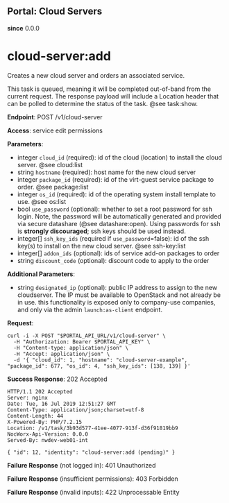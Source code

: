 Portal: Cloud Servers
---------------------

**since** 0.0.0

cloud-server:add
================

Creates a new cloud server and orders an associated service.

This task is queued, meaning it will be completed out-of-band from the current request. The response payload will include a Location header that can be polled to determine the status of the task. @see task:show.

**Endpoint**: POST /v1/cloud-server

**Access**: service edit permissions

**Parameters**:
- integer `cloud_id` (required): id of the cloud (location) to install the cloud server. @see cloud:list
- string `hostname` (required): host name for the new cloud server
- integer `package_id` (required): id of the virt-guest service package to order. @see package:list
- integer `os_id` (required): id of the operating system install template to use. @see os:list
- bool `use_password` (optional): whether to set a root password for ssh login. Note, the password will be automatically generated and provided via secure datashare (@see datashare:open). Using passwords for ssh is **strongly discouraged**; ssh keys should be used instead.
- integer[] `ssh_key_ids` (required if `use_password`=false): id of the ssh key(s) to install on the new cloud server. @see ssh-key:list
- integer[] `addon_ids` (optional): ids of service add-on packages to order
- string `discount_code` (optional): discount code to apply to the order

**Additional Parameters**:
- string `designated_ip` (optional): public IP address to assign to the new cloudserver. The IP must be available to OpenStack and not already be in use.
  this functionality is exposed only to company-use companies, and only via the admin `launch:as-client` endpoint.

**Request**:
```
curl -i -X POST "$PORTAL_API_URL/v1/cloud-server" \
  -H "Authorization: Bearer $PORTAL_API_KEY" \
  -H "Content-type: application/json" \
  -H "Accept: application/json" \
  -d '{ "cloud_id": 1, "hostname": "cloud-server-example", "package_id": 677, "os_id": 4, "ssh_key_ids": [138, 139] }'
```

**Success Response**: 202 Accepted
```
HTTP/1.1 202 Accepted
Server: nginx
Date: Tue, 16 Jul 2019 12:51:27 GMT
Content-Type: application/json;charset=utf-8
Content-Length: 44
X-Powered-By: PHP/7.2.15
Location: /v1/task/3b93d577-41ee-4077-913f-d36f91819bb9
NocWorx-Api-Version: 0.0.0
Served-By: nwdev-web01-int

{ "id": 12, "identity": "cloud-server:add (pending)" }
```

**Failure Response** (not logged in): 401 Unauthorized

**Failure Response** (insufficient permissions): 403 Forbidden

**Failure Response** (invalid inputs): 422 Unprocessable Entity
